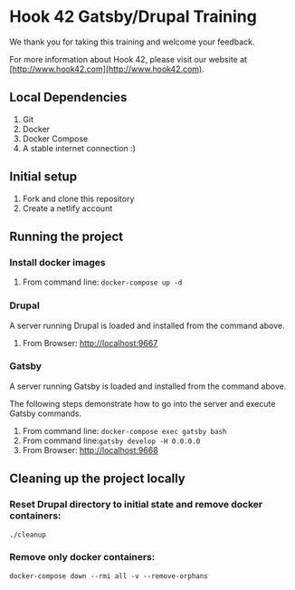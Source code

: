 # Hook 42 Gatsby/Drupal Training

We thank you for taking this training and welcome your feedback.

For more information about Hook 42, please visit our website at [http://www.hook42.com](http://www.hook42.com).

## Local Dependencies

1. Git
1. Docker
1. Docker Compose
1. A stable internet connection :)

## Initial setup

1. Fork and clone this repository
1. Create a netlify account

## Running the project

### Install docker images

1. From command line: `docker-compose up -d`

### Drupal

A server running Drupal is loaded and installed from the command above.

1. From Browser: [http://localhost:9667](http://localhost:9667)


### Gatsby

A server running Gatsby is loaded and installed from the command above.

The following steps demonstrate how to go into the server and execute Gatsby commands.
 
1. From command line: `docker-compose exec gatsby bash`
1. From command line:`gatsby develop -H 0.0.0.0`
1. From Browser: [http://localhost:9668](http://localhost:9668)

## Cleaning up the project locally

### Reset Drupal directory to initial state and remove docker containers:
`./cleanup`

### Remove only docker containers:
`docker-compose down --rmi all -v --remove-orphans`